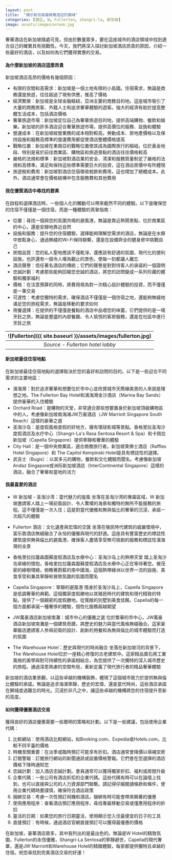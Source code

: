 ```yaml
---
layout: post
title:  "揭示新加坡最精華酒店的巔峰"
categories: [酒店, W, Fullerton, shangri-la, 新加坡]
image: assets/images/wroom.jpg
---
```


奢華酒店在新加坡隨處可見，但由於數量眾多，要在這座城市的酒店領域中找到適合自己的確實具有挑戰性。今天，我們將深入探討新加坡酒店昂貴的原因，介紹一些最好的酒店，以及如何為它們獲得實惠的交易。

#### 為什麼新加坡的酒店這麼昂貴

新加坡酒店高昂的價格有幾個原因：
+ 有限的空間和高需求：新加坡是一個土地有限的小島國。住宿需求，無論是商務還是旅遊，往往超過了現有供應，推高了價格
+ 經濟繁榮：新加坡是全球金融樞紐，亞洲主要的商務目的地。這座城市吸引了大量的商務旅客、外籍人士和追求奢華體驗的遊客。強大的經濟有助於提高整體生活成本，包括酒店價格
+ 奢華旅遊市場：新加坡定位自己為奢華旅遊目的地，提供高端購物、餐飲和娛樂。新加坡的許多酒店迎合奢華旅遊市場，提供高價位的服務、設施和體驗
+ 營運成本：在新加坡經營業務的成本相對較高。勞動成本、房地產價格以及保持設施和服務高標準的營運費用都促使酒店整體價格提高
+ 戰略位置：新加坡在東南亞的戰略位置使其成為國際旅行的樞紐。位於黃金地段、特別是易於前往商業區、購物區和旅遊景點的酒店往往價格較高
+ 嚴格的法規和標準：新加坡對酒店業的安全、清潔和服務質量制定了嚴格的法規和高標準。滿足和保持這些標準需要巨大的投資，這在酒店房價中有所體現
+ 旅遊稅和費用：新加坡對酒店住宿徵收稅款和費用，這也增加了總體成本。此外，酒店通常會在價格結構中包含服務費和其他費用

#### 我在優質酒店中尋找的要素

在啟程和選擇酒店時，一些個人化的觸動可以帶來截然不同的體驗。以下是確保您的住宿不僅僅是一個住宿，而是一種體驗的真摯指南：
+ 位置：尋找一個與您的氛圍共鳴的避風港，無論是靠近熱鬧景點、位於商業區的中心，還是安靜地靠近自然
+ 設施和服務：提升您的住宿體驗，選擇能夠理解您需求的酒店，無論是在水療中放鬆身心、通過無縫的Wi-Fi保持聯繫，還是在設備齊全的健身房中挑戰自己
+ 房間品質：您的私人聖地應該不僅乾淨，還應該有舒適的氛圍、現代化的便利設施，也許還有一個令人嘆為觀止的景色，使每一刻都讓人難忘
+ 酒店聲譽：信任著名酒店的傳統；它們的聲譽是對對待客人的承諾的一個證明
+ 忠誠計劃：考慮那些能夠回報您忠誠的酒店，將您的訪問變成一系列珍藏的體驗和獨家福利
+ 價格：在注意預算的同時，將費用視為對一次精心設計體驗的投資，而不僅僅是一筆交易
+ 可達性：考慮您獨特的需求，確保酒店不僅僅是一個住宿之地，還能夠無縫地滿足您的旅程需求，無論是移動的要求如何
+ 用餐選擇：在提供的不僅僅是餐點的酒店中品嚐您的味蕾，它們提供的是一場烹飪之旅，無論是豐盛的內部餐廳、令人愉悅的客房服務，還是在社區中進行烹飪之旅

| ![Fullerton]({{ site.baseurl }}/assets/images/fullerton.jpg)
|:--:| 
|  *Source - Fullerton hotel lobby*  |

#### 新加坡最佳住宿地點

在新加坡最佳住宿地點的選擇取決於您的喜好和訪問的目的。以下是一些迎合不同需求的主要地區：
+ 濱海灣：對於追求奢華和想要位於市中心並欣賞城市天際線美景的人來說是理想之地。The Fullerton Bay Hotel和濱海灣金沙酒店（Marina Bay Sands）提供豪華的入住體驗
+ Orchard Road：是購物的天堂，非常適合那些想要置身於新加坡頂級購物區中的人。考慮像新加坡南海滩JW万豪酒店（JW Marriott Singapore South Beach）這樣的豪華之選
+ 圣淘沙岛：是度假風格度假的好地方，擁有環球影城等景點。香格里拉圣淘沙度假酒店及水疗中心（Shangri-La's Rasa Sentosa Resort & Spa）和卡佩拉新加坡（Capella Singapore）提供寧靜和奢華的體驗
+ City Hall：是一個中央商業區，適合商務旅行者。新加坡莱佛士酒店（Raffles Hotel Singapore）和 The Capitol Kempinski Hotel是具有標誌性的選擇。
+ 武吉士（Bugis）：以其多元的購物，餐飲和文化體驗而聞名。考慮像新加坡Andaz Singapore或洲际新加坡酒店（InterContinental Singapore）這樣的酒店，融合了奢華和當地的活力

#### 我最喜愛的酒店

+ W 新加坡 - 圣淘沙湾：當代魅力的旋風
坐落在圣淘沙湾的專屬區域，W 新加坡邀請客人踏上一場前衛設計、令人驚嘆的海景和獨特的無所不能服務的旅程。這不僅僅是一次入住；這是對當代優雅和無與倫比的奢華的沉浸，承諾一次超凡的體驗

+ Fullerton 酒店：文化遺產與宏偉的交匯
坐落在殖民時代建筑的威嚴環境中，富乐敦酒店無縫融合了永恒的優雅與現代的舒適。這座具有豐富歷史的標誌性建筑提供無與倫比的避風港，確保客人盡情享受無可挑剔的服務和標誌性濱海灣的全景

+ 香格里拉拉薩森圖蘇度假酒店及水療中心：圣淘沙岛上的熱帶天堂
踏上圣淘沙岛翠綠的懷抱，香格里拉拉薩森圖蘇度假酒店及水療中心正在等待著您。被茂密的綠樹環繞，俯瞰著蔚藍的南中國海，這個熱帶綠洲以世界一流的設施、美食享受和兼具寧靜和冒險氛圍的氛圍而聞名

+ Capella Singapore：寧靜的避風港
隱身於圣淘沙岛上，Capella Singapore是低調奢華的典範。這個獨家度假勝地以其殖民時代的建筑和現代精致的特點，提供了一個親密的度假勝地。從寬敞的別墅到美食佳餚，Capella的每一個方面都承諾一種奢侈的體驗，個性化服務超越期望

+ JW萬豪酒店新加坡南灘：城市中心的優雅之選
位於繁華的市中心，JW萬豪酒店新加坡南灘是一個建筑奇蹟，將歷史的魅力與當代風格無縫融合。這家豪華飯店邀請客人參與前衛的設計、創新的用餐和為無與倫比的城市體驗而打造的氛圍

+ The Warehouse Hotel：歷史與現代的時尚融合
坐落在新加坡河的背景下，The Warehouse Hotel位於一座精心修復的古老建筑中。這家精品寶石將工業風格的美學與對可持續性的承諾相結合，為您提供了一次獨特的深入城市歷史的旅程。通過深思熟慮的空間布局，重新定義了現代旅行者的精品奢華體驗

新加坡的酒店業景觀，以這些卓越的機構裝飾，體現了這個城市致力於提供無與倫比體驗的承諾。無論是追求海濱寧靜，歷史的宏偉，還是當代時尚，這些酒店承諾在獅城度過難忘的時光。沉浸於非凡之中，讓這些卓越的機構將您的住宿提升至新的高度。

#### 如何獲得優惠酒店交易

獲得良好的酒店優惠需要一些聰明的策略和計劃。以下是一些建議，包括使用企業代碼：
1. 比較網站：使用酒店比較網站，如Booking.com、Expedia或Hotels.com，比較不同平臺的價格
2. 時機至關重要：在淡季或臨時預訂可能享有折扣。酒店通常會降價以填補空房
3. 訂閱警報：訂閱旅行網站的新聞通訊或設置價格警報。它們會在您選擇的酒店價格下降時通知您
4. 忠誠計劃：加入酒店忠誠計劃。會員通常可以獲得獨家折扣、福利或房間升級
5. 企業代碼：一些公司有酒店折扣的企業代碼。這些代碼有時可以在論壇上找到，也可以直接與公司的人力資源部門聯繫。請記得仔細閱讀條款和條件，使用企業代碼時要謹慎，確保符合酒店政策
6. 捆綁交易：考慮一次性預訂飛機和酒店。捆綁有時可能會帶來顯著的優惠
7. 使用應用程序：查看酒店預訂應用程序，尋找專屬移動交易或僅應用程序的折扣
8. 靈活的日期：如果您的旅行日期靈活，使用顯示您入住最便宜的日子的工具
9. 直接預訂：有時候，通過酒店官網直接預訂可以獲得最優惠的價格

在新加坡，豪華酒店眾多，其中我列出的是最出色的。無論是W Hotel的精致氛圍，Fullerton的永恆優雅，Shangri-La Sentosa的寧靜避世，Capella的現代奢華，還是JW Marriott和Warehouse Hotel的精緻體驗，每家都提供獨特且卓越的住宿。祝您尋找到完美酒店交易的好運！

